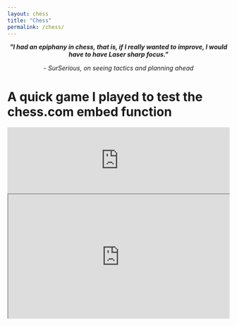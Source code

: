 ```yaml
---
layout: chess
title: "Chess"
permalink: /chess/
---
```


<div style="text-align: center;">
  <p><strong><em>"I had an epiphany in chess, that is, if I really wanted to improve, I would have to have Laser sharp focus."</em></strong></p>
  <p><em>- SurSerious, on seeing tactics and planning ahead</em></p>
</div>

# A quick game I played to test the chess.com embed function 

<iframe id="13132920" allowtransparency="true" frameborder="0" style="width:100%;border:none;" src="https://www.chess.com/emboard?id=13132920"></iframe><script nonce="chesscom-diagram">window.addEventListener("message",e=>{e['data']&&"13132920"===e['data']['id']&&document.getElementById(`${e['data']['id']}`)&&(document.getElementById(`${e['data']['id']}`).style.height=`${e['data']['frameHeight']+37}px`)});</script>

<div style="position: relative; padding-bottom: 56.25%; height: 0; overflow: hidden;">
  <iframe style="position: absolute; top: 0; left: 0; width: 100%; height: 100%;"
    src="https://www.youtube.com/embed/TFhBA0gRhh4">
  </iframe>
</div>
